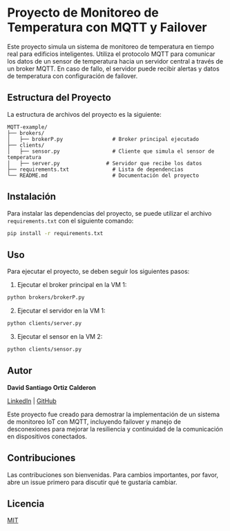# Proyecto de Monitoreo de Temperatura con MQTT y Failover

Este proyecto simula un sistema de monitoreo de temperatura en tiempo real para edificios inteligentes. Utiliza el protocolo MQTT para comunicar los datos de un sensor de temperatura hacia un servidor central a través de un broker MQTT. En caso de fallo, el servidor puede recibir alertas y datos de temperatura con configuración de failover.

## Estructura del Proyecto

La estructura de archivos del proyecto es la siguiente:

```plaintext
MQTT-example/
├── brokers/
│   ├── brokerP.py                # Broker principal ejecutado 
├── clients/
│   ├── sensor.py                 # Cliente que simula el sensor de temperatura 
│   ├── server.py               # Servidor que recibe los datos 
├── requirements.txt              # Lista de dependencias
└── README.md                     # Documentación del proyecto
```

## Instalación

Para instalar las dependencias del proyecto, se puede utilizar el archivo `requirements.txt` con el siguiente comando:

```bash
pip install -r requirements.txt
```

## Uso

Para ejecutar el proyecto, se deben seguir los siguientes pasos:

1. Ejecutar el broker principal en la VM 1:

```bash
python brokers/brokerP.py
```

2. Ejecutar el servidor en la VM 1:

```bash
python clients/server.py
```

3. Ejecutar el sensor en la VM 2:

```bash
python clients/sensor.py
```

## Autor

**David Santiago Ortiz Calderon**  

[LinkedIn](https://www.linkedin.com/in/david-ortiz-b2136a1ba/) | [GitHub](https://github.com/DavzC) 

Este proyecto fue creado para demostrar la implementación de un sistema de monitoreo IoT con MQTT, incluyendo failover y manejo de desconexiones para mejorar la resiliencia y continuidad de la comunicación en dispositivos conectados.


## Contribuciones

Las contribuciones son bienvenidas. Para cambios importantes, por favor, abre un issue primero para discutir qué te gustaría cambiar.

## Licencia

[MIT](https://choosealicense.com/licenses/mit/)
```

